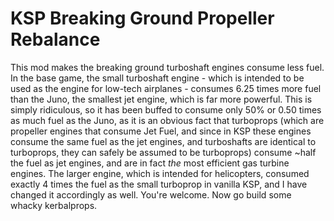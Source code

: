 # KSP Breaking Ground Propeller Rebalance
This mod makes the breaking ground turboshaft engines consume 
less fuel. In the base game, the small turboshaft engine - 
which is intended to be used as the engine for low-tech 
airplanes - consumes 6.25 times more fuel than the Juno, the 
smallest jet engine, which is far more powerful. This is simply 
ridiculous, so it has been buffed to consume only 50% or 0.50 
times as much fuel as the Juno, as it is an obvious fact that 
turboprops (which are propeller engines that consume Jet Fuel, 
and since in KSP these engines consume the same fuel as the jet 
engines, and turboshafts are identical to turboprops, they can 
safely be assumed to be turboprops) consume ~half the fuel as 
jet engines, and are in fact *the* most efficient gas turbine 
engines. The larger engine, which is intended for helicopters, 
consumed exactly 4 times the fuel as the small turboprop in 
vanilla KSP, and I have changed it accordingly as well. You're 
welcome. Now go build some whacky kerbalprops.
